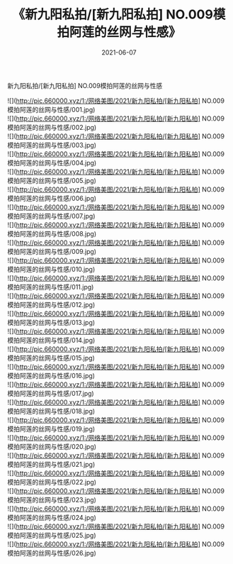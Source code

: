 ﻿---
layout: post
title:  《新九阳私拍/[新九阳私拍] NO.009模拍阿莲的丝网与性感》
date:   2021-06-07
img: http://pic.660000.xyz/1:/网络美图/2021/新九阳私拍/[新九阳私拍] NO.009模拍阿莲的丝网与性感/000.jpg
categories: [美女, 清纯, 唯美]
---

新九阳私拍/[新九阳私拍] NO.009模拍阿莲的丝网与性感

 ![](http://pic.660000.xyz/1:/网络美图/2021/新九阳私拍/[新九阳私拍] NO.009模拍阿莲的丝网与性感/001.jpg) <br>![](http://pic.660000.xyz/1:/网络美图/2021/新九阳私拍/[新九阳私拍] NO.009模拍阿莲的丝网与性感/002.jpg) <br>![](http://pic.660000.xyz/1:/网络美图/2021/新九阳私拍/[新九阳私拍] NO.009模拍阿莲的丝网与性感/003.jpg) <br>![](http://pic.660000.xyz/1:/网络美图/2021/新九阳私拍/[新九阳私拍] NO.009模拍阿莲的丝网与性感/004.jpg) <br>![](http://pic.660000.xyz/1:/网络美图/2021/新九阳私拍/[新九阳私拍] NO.009模拍阿莲的丝网与性感/005.jpg) <br>![](http://pic.660000.xyz/1:/网络美图/2021/新九阳私拍/[新九阳私拍] NO.009模拍阿莲的丝网与性感/006.jpg) <br>![](http://pic.660000.xyz/1:/网络美图/2021/新九阳私拍/[新九阳私拍] NO.009模拍阿莲的丝网与性感/007.jpg) <br>![](http://pic.660000.xyz/1:/网络美图/2021/新九阳私拍/[新九阳私拍] NO.009模拍阿莲的丝网与性感/008.jpg) <br>![](http://pic.660000.xyz/1:/网络美图/2021/新九阳私拍/[新九阳私拍] NO.009模拍阿莲的丝网与性感/009.jpg) <br>![](http://pic.660000.xyz/1:/网络美图/2021/新九阳私拍/[新九阳私拍] NO.009模拍阿莲的丝网与性感/010.jpg) <br>![](http://pic.660000.xyz/1:/网络美图/2021/新九阳私拍/[新九阳私拍] NO.009模拍阿莲的丝网与性感/011.jpg) <br>![](http://pic.660000.xyz/1:/网络美图/2021/新九阳私拍/[新九阳私拍] NO.009模拍阿莲的丝网与性感/012.jpg) <br>![](http://pic.660000.xyz/1:/网络美图/2021/新九阳私拍/[新九阳私拍] NO.009模拍阿莲的丝网与性感/013.jpg) <br>![](http://pic.660000.xyz/1:/网络美图/2021/新九阳私拍/[新九阳私拍] NO.009模拍阿莲的丝网与性感/014.jpg) <br>![](http://pic.660000.xyz/1:/网络美图/2021/新九阳私拍/[新九阳私拍] NO.009模拍阿莲的丝网与性感/015.jpg) <br>![](http://pic.660000.xyz/1:/网络美图/2021/新九阳私拍/[新九阳私拍] NO.009模拍阿莲的丝网与性感/016.jpg) <br>![](http://pic.660000.xyz/1:/网络美图/2021/新九阳私拍/[新九阳私拍] NO.009模拍阿莲的丝网与性感/017.jpg) <br>![](http://pic.660000.xyz/1:/网络美图/2021/新九阳私拍/[新九阳私拍] NO.009模拍阿莲的丝网与性感/018.jpg) <br>![](http://pic.660000.xyz/1:/网络美图/2021/新九阳私拍/[新九阳私拍] NO.009模拍阿莲的丝网与性感/019.jpg) <br>![](http://pic.660000.xyz/1:/网络美图/2021/新九阳私拍/[新九阳私拍] NO.009模拍阿莲的丝网与性感/020.jpg) <br>![](http://pic.660000.xyz/1:/网络美图/2021/新九阳私拍/[新九阳私拍] NO.009模拍阿莲的丝网与性感/021.jpg) <br>![](http://pic.660000.xyz/1:/网络美图/2021/新九阳私拍/[新九阳私拍] NO.009模拍阿莲的丝网与性感/022.jpg) <br>![](http://pic.660000.xyz/1:/网络美图/2021/新九阳私拍/[新九阳私拍] NO.009模拍阿莲的丝网与性感/023.jpg) <br>![](http://pic.660000.xyz/1:/网络美图/2021/新九阳私拍/[新九阳私拍] NO.009模拍阿莲的丝网与性感/024.jpg) <br>![](http://pic.660000.xyz/1:/网络美图/2021/新九阳私拍/[新九阳私拍] NO.009模拍阿莲的丝网与性感/025.jpg) <br>![](http://pic.660000.xyz/1:/网络美图/2021/新九阳私拍/[新九阳私拍] NO.009模拍阿莲的丝网与性感/026.jpg) <br>